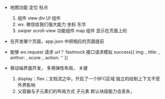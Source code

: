- 地图功能 定位 标点
  1. 组件
    view  div UI 组件
  2. wx. 微信给我们强大能力
    坐标  东华
  3. swiper scroll-view 功能组件
    map 组件 显示在页面上的

- 在开发哪个页面，app.json 中把相应的页面提前
- 能够 wx.request 请求 url？ fastmock 接口请求模拟
  success[{
    img: ,
    title: ,
    anthor: ,
    score: ,
    action: ''
  }]

- 移动端界面开发， 多用弹性布局， 关键
  1. display：flex；文档流之中，开启了一个BFC区域 独立的绘制上下文不受外界影响
  2. 父容器与子元素们的布局方式
    子元素 默认块级能力会丢失，
